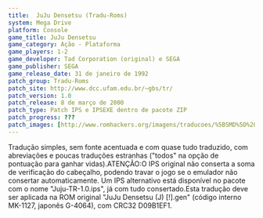 ```yaml
---
title:  JuJu Densetsu (Tradu-Roms)
system: Mega Drive
platform: Console
game_title: JuJu Densetsu
game_category: Ação - Plataforma
game_players: 1-2
game_developer: Tad Corporation (original) e SEGA
game_publisher: SEGA
game_release_date: 31 de janeiro de 1992
patch_group: Tradu-Roms
patch_site: http://www.dcc.ufam.edu.br/~gbs/tr/
patch_version: 1.0
patch_release: 8 de março de 2000
patch_type: Patch IPS e IPSEXE dentro de pacote ZIP
patch_progress: ???
patch_images: [http://www.romhackers.org/imagens/traducoes/%5BSMD%5D%20JuJu%20Densetsu%20-%20Tradu-Roms%20-%201.png,http://www.romhackers.org/imagens/traducoes/%5BSMD%5D%20JuJu%20Densetsu%20-%20Tradu-Roms%20-%202.png,http://www.romhackers.org/imagens/traducoes/%5BSMD%5D%20JuJu%20Densetsu%20-%20Tradu-Roms%20-%203.png]
---
```

Tradução simples, sem fonte acentuada e com quase tudo traduzido, com abreviações e poucas traduções estranhas ("todos" na opção de pontuação para ganhar vidas).ATENÇÃO:O IPS original não conserta a soma de verificação do cabeçalho, podendo travar o jogo se o emulador não consertar automaticamente. Um IPS alternativo está disponível no pacote com o nome "Juju-TR-1.0.ips", já com tudo consertado.Esta tradução deve ser aplicada na ROM original "JuJu Densetsu (J) [!].gen" (código interno MK-1127, japonês G-4064), com CRC32 D09B1EF1.